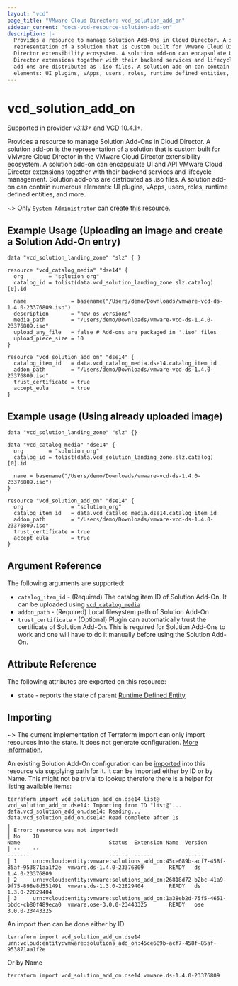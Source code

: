 ```yaml
---
layout: "vcd"
page_title: "VMware Cloud Director: vcd_solution_add_on"
sidebar_current: "docs-vcd-resource-solution-add-on"
description: |-
  Provides a resource to manage Solution Add-Ons in Cloud Director. A solution add-on is the
  representation of a solution that is custom built for VMware Cloud Director in the VMware Cloud
  Director extensibility ecosystem. A solution add-on can encapsulate UI and API VMware Cloud
  Director extensions together with their backend services and lifecycle management. Solution
  аdd-оns are distributed as .iso files. A solution add-on can contain numerous
  elements: UI plugins, vApps, users, roles, runtime defined entities, and more.
---
```


# vcd\_solution\_add\_on

Supported in provider *v3.13+* and VCD 10.4.1+.

Provides a resource to manage Solution Add-Ons in Cloud Director. A solution add-on is the
representation of a solution that is custom built for VMware Cloud Director in the VMware Cloud
Director extensibility ecosystem. A solution add-on can encapsulate UI and API VMware Cloud Director
extensions together with their backend services and lifecycle management. Solution аdd-оns are
distributed as .iso files. A solution add-on can contain numerous elements: UI plugins, vApps,
users, roles, runtime defined entities, and more.

~> Only `System Administrator` can create this resource.

## Example Usage (Uploading an image and create a Solution Add-On entry)

```hcl
data "vcd_solution_landing_zone" "slz" { }

resource "vcd_catalog_media" "dse14" {
  org        = "solution_org"
  catalog_id = tolist(data.vcd_solution_landing_zone.slz.catalog)[0].id

  name              = basename("/Users/demo/Downloads/vmware-vcd-ds-1.4.0-23376809.iso")
  description       = "new os versions"
  media_path        = "/Users/demo/Downloads/vmware-vcd-ds-1.4.0-23376809.iso"
  upload_any_file   = false # Add-ons are packaged in '.iso' files
  upload_piece_size = 10
}

resource "vcd_solution_add_on" "dse14" {
  catalog_item_id   = data.vcd_catalog_media.dse14.catalog_item_id
  addon_path        = "/Users/demo/Downloads/vmware-vcd-ds-1.4.0-23376809.iso"
  trust_certificate = true
  accept_eula       = true
}

```

## Example usage (Using already uploaded image)
```hcl
data "vcd_solution_landing_zone" "slz" {}

data "vcd_catalog_media" "dse14" {
  org        = "solution_org"
  catalog_id = tolist(data.vcd_solution_landing_zone.slz.catalog)[0].id

  name = basename("/Users/demo/Downloads/vmware-vcd-ds-1.4.0-23376809.iso")
}

resource "vcd_solution_add_on" "dse14" {
  org               = "solution_org"
  catalog_item_id   = data.vcd_catalog_media.dse14.catalog_item_id
  addon_path        = "/Users/demo/Downloads/vmware-vcd-ds-1.4.0-23376809.iso"
  trust_certificate = true
  accept_eula       = true
}
```

## Argument Reference

The following arguments are supported:

* `catalog_item_id` - (Required) The catalog item ID of Solution Add-On. It can be uploaded using
  [`vcd_catalog_media`](/providers/vmware/vcd/latest/docs/resources/catalog_media)
* `addon_path` - (Required) Local filesystem path of Solution Add-On
* `trust_certificate` - (Optional) Plugin can automatically trust the certificate of Solution
  Add-On. This is required for Solution Add-Ons to work and one will have to do it manually before
  using the Solution Add-On.


## Attribute Reference

The following attributes are exported on this resource:

* `state` - reports the state of parent [Runtime Defined
  Entity](/providers/vmware/vcd/latest/docs/resources/rde)

## Importing

~> The current implementation of Terraform import can only import resources into the state.
It does not generate configuration. [More information.](https://www.terraform.io/docs/import/)

An existing Solution Add-On configuration can be [imported][docs-import] into this resource via
supplying path for it. It can be imported either by ID or by Name. This might not be trivial to
lookup therefore there is a helper for listing available items:

```
terraform import vcd_solution_add_on.dse14 list@
vcd_solution_add_on.dse14: Importing from ID "list@"...
data.vcd_solution_add_on.dse14: Reading...
data.vcd_solution_add_on.dse14: Read complete after 1s
╷
│ Error: resource was not imported! 
│ No    ID                                                                              Name                            Status  Extension Name  Version
│ --    --                                                                              -------                         ------  ------          ------
│ 1     urn:vcloud:entity:vmware:solutions_add_on:45ce689b-acf7-458f-85af-953871aa1f2e  vmware.ds-1.4.0-23376809        READY   ds              1.4.0-23376809
│ 2     urn:vcloud:entity:vmware:solutions_add_on:26818d72-b2bc-41a9-9f75-898e8d551491  vmware.ds-1.3.0-22829404        READY   ds              1.3.0-22829404
│ 3     urn:vcloud:entity:vmware:solutions_add_on:1a38eb2d-75f5-4651-bbdc-cb80f489eca0  vmware.ose-3.0.0-23443325       READY   ose             3.0.0-23443325
```



An import then can be done either by ID

```
terraform import vcd_solution_add_on.dse14 urn:vcloud:entity:vmware:solutions_add_on:45ce689b-acf7-458f-85af-953871aa1f2e
```

Or by Name

```
terraform import vcd_solution_add_on.dse14 vmware.ds-1.4.0-23376809
```

[docs-import]: https://www.terraform.io/docs/import/